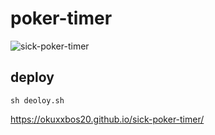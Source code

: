 # poker-timer
![sick-poker-timer](assets/forReadMe.png)
## deploy
```
sh deoloy.sh
```

https://okuxxbos20.github.io/sick-poker-timer/
